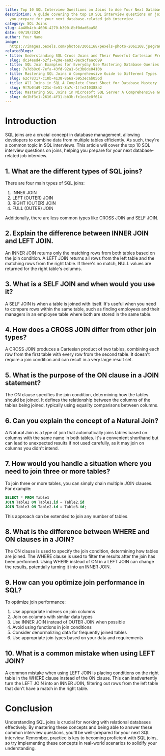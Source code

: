 ```yaml
---
title: Top 10 SQL Interview Questions on Joins to Ace Your Next Database Interview
description: A guide covering the top 10 SQL interview questions on joins to help
  you prepare for your next database-related job interview
category: SQL Joins
slug: 4a40b4cb-4606-4270-b390-8bf0dad6aa58
date: 09/19/2024
author: Your Name
image: 
  https://images.pexels.com/photos/2061168/pexels-photo-2061168.jpeg?auto=compress&cs=tinysrgb&w=600
relatedBlogs:
- title: Understanding SQL Cross Joins and Their Powerful Cartesian Product
  slug: dc14eed4-b2f1-420e-ae93-8ec9cfaac699
- title: SQL Join Examples for Everyday Use Mastering Database Queries
  slug: 7a7db8c0-7efa-43fd-92a1-6c3b8de0410b
- title: Mastering SQL Joins A Comprehensive Guide to Different Types
  slug: 62c78317-c10b-4138-866a-5953ecab056d
- title: All Joins in SQL A Complete Cheat Sheet for Database Mastery
  slug: 9f7b04d9-221d-4e51-8a7c-1ffe210388a2
- title: Mastering SQL Joins in Microsoft SQL Server A Comprehensive Guide
  slug: de1bf3c1-2616-4f31-bb3b-fc1cc8e8f614
---
```


# Introduction

SQL joins are a crucial concept in database management, allowing developers to combine data from multiple tables efficiently. As such, they're a common topic in SQL interviews. This article will cover the top 10 SQL interview questions on joins, helping you prepare for your next database-related job interview.

## 1. What are the different types of SQL joins?

There are four main types of SQL joins:
1. INNER JOIN
2. LEFT (OUTER) JOIN
3. RIGHT (OUTER) JOIN
4. FULL (OUTER) JOIN

Additionally, there are less common types like CROSS JOIN and SELF JOIN.

## 2. Explain the difference between INNER JOIN and LEFT JOIN.

An INNER JOIN returns only the matching rows from both tables based on the join condition. A LEFT JOIN returns all rows from the left table and the matching rows from the right table. If there's no match, NULL values are returned for the right table's columns.

## 3. What is a SELF JOIN and when would you use it?

A SELF JOIN is when a table is joined with itself. It's useful when you need to compare rows within the same table, such as finding employees and their managers in an employee table where both are stored in the same table.

## 4. How does a CROSS JOIN differ from other join types?

A CROSS JOIN produces a Cartesian product of two tables, combining each row from the first table with every row from the second table. It doesn't require a join condition and can result in a very large result set.

## 5. What is the purpose of the ON clause in a JOIN statement?

The ON clause specifies the join condition, determining how the tables should be joined. It defines the relationship between the columns of the tables being joined, typically using equality comparisons between columns.

## 6. Can you explain the concept of a Natural Join?

A Natural Join is a type of join that automatically joins tables based on columns with the same name in both tables. It's a convenient shorthand but can lead to unexpected results if not used carefully, as it may join on columns you didn't intend.

## 7. How would you handle a situation where you need to join three or more tables?

To join three or more tables, you can simply chain multiple JOIN clauses. For example:
```sql
SELECT * FROM Table1
JOIN Table2 ON Table1.id = Table2.id
JOIN Table3 ON Table2.id = Table3.id;
```
This approach can be extended to join any number of tables.

## 8. What is the difference between WHERE and ON clauses in a JOIN?

The ON clause is used to specify the join condition, determining how tables are joined. The WHERE clause is used to filter the results after the join has been performed. Using WHERE instead of ON in a LEFT JOIN can change the results, potentially turning it into an INNER JOIN.

## 9. How can you optimize join performance in SQL?

To optimize join performance:
1. Use appropriate indexes on join columns
2. Join on columns with similar data types
3. Use INNER JOIN instead of OUTER JOIN when possible
4. Avoid using functions in join conditions
5. Consider denormalizing data for frequently joined tables
6. Use appropriate join types based on your data and requirements

## 10. What is a common mistake when using LEFT JOIN?

A common mistake when using LEFT JOIN is placing conditions on the right table in the WHERE clause instead of the ON clause. This can inadvertently turn the LEFT JOIN into an INNER JOIN, filtering out rows from the left table that don't have a match in the right table.

# Conclusion

Understanding SQL joins is crucial for working with relational databases effectively. By mastering these concepts and being able to answer these common interview questions, you'll be well-prepared for your next SQL interview. Remember, practice is key to becoming proficient with SQL joins, so try implementing these concepts in real-world scenarios to solidify your understanding.